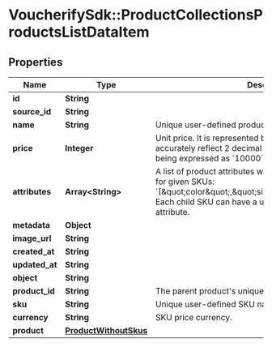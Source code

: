 # VoucherifySdk::ProductCollectionsProductsListDataItem

## Properties

| Name | Type | Description | Notes |
| ---- | ---- | ----------- | ----- |
| **id** | **String** |  | [optional] |
| **source_id** | **String** |  | [optional] |
| **name** | **String** | Unique user-defined product name. | [optional] |
| **price** | **Integer** | Unit price. It is represented by a value multiplied by 100 to accurately reflect 2 decimal places, such as &#x60;$100.00&#x60; being expressed as &#x60;10000&#x60;. | [optional] |
| **attributes** | **Array&lt;String&gt;** | A list of product attributes whose values you can customize for given SKUs: &#x60;[\&quot;color\&quot;,\&quot;size\&quot;,\&quot;ranking\&quot;]&#x60;. Each child SKU can have a unique value for a given attribute. | [optional] |
| **metadata** | **Object** |  | [optional] |
| **image_url** | **String** |  | [optional] |
| **created_at** | **String** |  | [optional] |
| **updated_at** | **String** |  | [optional] |
| **object** | **String** |  | [optional] |
| **product_id** | **String** | The parent product&#39;s unique ID. | [optional] |
| **sku** | **String** | Unique user-defined SKU name. | [optional] |
| **currency** | **String** | SKU price currency. | [optional] |
| **product** | [**ProductWithoutSkus**](ProductWithoutSkus.md) |  | [optional] |

